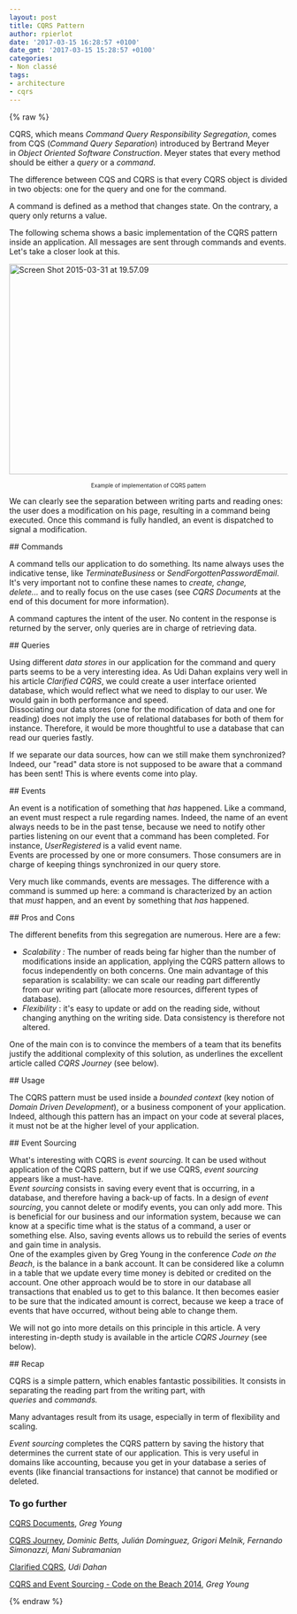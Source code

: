 ```yaml
---
layout: post
title: CQRS Pattern
author: rpierlot
date: '2017-03-15 16:28:57 +0100'
date_gmt: '2017-03-15 15:28:57 +0100'
categories:
- Non classé
tags:
- architecture
- cqrs
---
```

{% raw %}
<p>CQRS, which means <i>Command</i> <i>Query Responsibility Segregation</i>, comes from CQS (<em>Command Query Separation</em>) introduced by Bertrand Meyer in <em>Object Oriented Software Construction</em>. Meyer states that every method should be either a <em>query </em>or a <em>command</em>.</p>
<p>The difference between CQS and CQRS is that every CQRS object is divided in two objects: one for the query and one for the command.</p>
<p>A command is defined as a method that changes state. On the contrary, a query only returns a value.</p>
<p>The following schema shows a basic implementation of the CQRS pattern inside an application. All messages are sent through commands and events. Let's take a closer look at this.</p>
<p><a href="http://blog.eleven-labs.com/wp-content/uploads/2015/03/Screen-Shot-2015-03-31-at-19.57.09.png"><img class="wp-image-1083 aligncenter" src="http://blog.eleven-labs.com/wp-content/uploads/2015/03/Screen-Shot-2015-03-31-at-19.57.09-1024x723.png" alt="Screen Shot 2015-03-31 at 19.57.09" width="538" height="380" /></a></p>
<div style="text-align: center; font-size: 10px;">Example of implementation of CQRS pattern</div>
<p>We can clearly see the separation between writing parts and reading ones: the user does a modification on his page, resulting in a command being executed. Once this command is fully handled, an event is dispatched to signal a modification.</p>
## Commands
<p>A command tells our application to do something. Its name always uses the indicative tense, like <em>TerminateBusiness</em> or <em>SendForgottenPasswordEmail</em>. It's very important not to confine these names to <em>create, change, delete...</em> and to really focus on the use cases (see <em>CQRS Documents </em>at the end of this document for more information).</p>
<p>A command captures the intent of the user. No content in the response is returned by the server, only queries are in charge of retrieving data.</p>
## Queries
<p>Using different <em>data stores </em>in our application for the command and query parts seems to be a very interesting idea. As Udi Dahan explains very well in his article <em>Clarified CQRS</em>, we could create a user interface oriented database, which would reflect what we need to display to our user. We would gain in both performance and speed.<br />
Dissociating our data stores (one for the modification of data and one for reading) does not imply the use of relational databases for both of them for instance. Therefore, it would be more thoughtful to use a database that can read our queries fastly.<em> </em></p>
<p>If we separate our data sources, how can we still make them synchronized? Indeed, our "read" data store is not supposed to be aware that a command has been sent! This is where events come into play.</p>
## Events
<div class="page" title="Page 259">
<div class="layoutArea">
<div class="column">
<p>An event is a notification of something that <em>has </em>happened. Like a command, an event must respect a rule regarding names. Indeed, the name of an event always needs to be in the past tense, because we need to notify other parties listening on our event that a command has been completed. For instance, <em>UserRegistered </em>is a valid event name.<br />
Events are processed by one or more consumers. Those consumers are in charge of keeping things synchronized in our query store.</p>
<p>Very much like commands, events are messages. The difference with a command is summed up here: a command is characterized by an action that <em>must</em> happen, and an event by something that <em>has </em>happened.</p>
</div>
</div>
</div>
## Pros and Cons
<p>The different benefits from this segregation are numerous. Here are a few:</p>
<ul>
<li><em>Scalability : </em>The number of reads being far higher than the number of modifications inside an application, applying the CQRS pattern allows to focus independently on both concerns. One main advantage of this separation is scalability: we can scale our reading part differently from our writing part (allocate more resources, different types of database).</li>
<li><em>Flexibility</em> : it's easy to update or add on the reading side, without changing anything on the writing side. Data consistency is therefore not altered.</li>
</ul>
<p>One of the main con is to convince the members of a team that its benefits justify the additional complexity of this solution, as underlines the excellent article called <em>CQRS Journey </em>(see below)<em>.</em></p>
## Usage
<p>The CQRS pattern must be used inside a <em>bounded context </em>(key notion of <em>Domain Driven Development</em>), or a business component of your application. Indeed, although this pattern has an impact on your code at several places, it must not be at the higher level of your application.</p>
## Event Sourcing
<p>What's interesting with CQRS is <i>event sourcing</i>. It can be used without application of the CQRS pattern, but if we use CQRS, <i>event sourcing </i>appears like a must-have.<br />
E<i>vent sourcing </i>consists in saving every event that is occurring, in a database, and therefore having a back-up of facts. In a design of <i>event sourcing</i>, you cannot delete or modify events, you can only add more. This is beneficial for our business and our information system, because we can know at a specific time what is the status of a command, a user or something else. Also, saving events allows us to rebuild the series of events and gain time in analysis.<br />
One of the examples given by Greg Young in the conference <em>Code on the Beach</em>, is the balance in a bank account. It can be considered like a column in a table that we update every time money is debited or credited on the account. One other approach would be to store in our database all transactions that enabled us to get to this balance. It then becomes easier to be sure that the indicated amount is correct, because we keep a trace of events that have occurred, without being able to change them.</p>
<p>We will not go into more details on this principle in this article. A very interesting in-depth study is available in the article <em>CQRS Journey</em> (see below).</p>
## Recap
<p>CQRS is a simple pattern, which enables fantastic possibilities. It consists in separating the reading part from the writing part, with <em>queries </em>and <em>commands.</em></p>
<p>Many advantages result from its usage, especially in term of flexibility and scaling.</p>
<p><em>Event sourcing</em> completes the<em> </em>CQRS pattern by saving the history that determines the current state of our application. This is very useful in domains like accounting, because you get in your database a series of events (like financial transactions for instance) that cannot be modified or deleted.</p>
<h3>To go further</h3>
<p><span style="text-decoration: underline;"><a title="CQRS Documents" href="https://cqrs.files.wordpress.com/2010/11/cqrs_documents.pdf" target="_blank">CQRS Documents</a></span>, <em>Greg Young</em></p>
<p><span style="text-decoration: underline;"><a title="Exploring CQRS and Event Sourcing" href="https://msdn.microsoft.com/en-us/library/jj554200.aspx" target="_blank">CQRS Journey</a></span>, <em>Dominic Betts, Julián Domínguez, Grigori Melnik, Fernando Simonazzi, Mani Subramanian</em></p>
<p><span style="text-decoration: underline;"><a href="http://www.udidahan.com/2009/12/09/clarified-cqrs/" target="_blank">Clarified CQRS</a></span>, <em>Udi Dahan</em></p>
<div id="watch-headline-title">
<p class="yt watch-title-container"><span id="eow-title" class="watch-title " dir="ltr" title="Greg Young - CQRS and Event Sourcing - Code on the Beach 2014"><span style="text-decoration: underline;"><a href="https://www.youtube.com/watch?v=JHGkaShoyNs" target="_blank">CQRS and Event Sourcing - Code on the Beach 2014</a></span>, <em>Greg Young</em></span></p>
</div>
{% endraw %}
